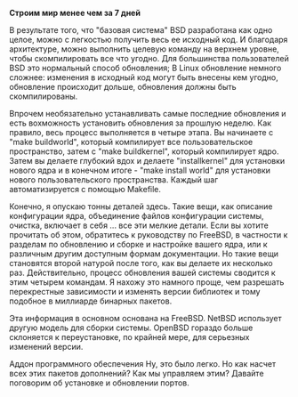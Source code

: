 **Строим мир менее чем за 7 дней**

В результате того, что "базовая система" BSD разработана как одно целое, можно с легкостью получить весь ее исходный код. И благодаря архитектуре, можно выполнить целевую команду на верхнем уровне, чтобы скомпилировать все что угодно. Для большинства пользователей BSD это нормальный способ обновления; В Linux обновление немного сложнее: изменения в исходный код могут быть внесены кем угодно, обновление происходит дольше, обновления должны быть скомпилированы.

Впрочем необязательно устанавливать самые последние обновления и есть вохможность установить обновления за прошлую неделю. Как правило, весь процесс выполняется в четыре этапа. Вы начинаете с "make buildworld", который компилирует все пользовательское пространство, затем с "make buildkernel", который компилирует ядро. Затем вы делаете глубокий вдох и делаете "installkernel" для установки нового ядра и в конечном итоге - "make install world" для установки нового пользовательского пространства. Каждый шаг автоматизируется с помощью Makefile.

Конечно, я опускаю тонны деталей здесь. Такие вещи, как описание конфигурации ядра, объединение файлов конфигурации системы, очистка, включает в себя ... все эти мелкие детали. Если вы хотите прочитать об этом, обратитесь к руководству по FreeBSD, в частности к разделам по обновлению и сборке и настройке вашего ядра, или к различным другим доступным формам документации. Но такие вещи становятся второй натурой после того, как вы делаете их несколько раз. Действительно, процесс обновления вашей системы сводится к этим четырем командам. Я нахожу это намного проще, чем разрешать перекрестные зависимости и изменять версии библиотек и тому подобное в миллиарде бинарных пакетов.

Эта информация в основном основана на FreeBSD. NetBSD использует другую модель для сборки системы. OpenBSD гораздо больше склоняется к переустановке, по крайней мере, для серьезных изменений версии.

Аддон программного обеспечения
Ну, это было легко. Но как насчет всех этих пакетов дополнений? Как мы управляем этим? Давайте поговорим об установке и обновлении портов.
